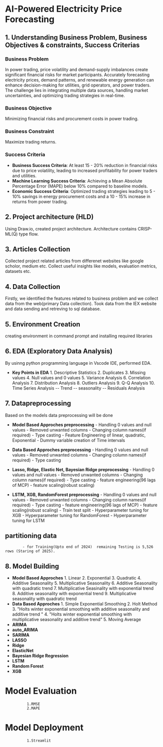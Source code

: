 # AI-Powered Electricity Price Forecasting

## 1. Understanding Business Problem, Business Objectives & constraints, Success Criterias
### Business Problem
In power trading, price volatility and demand-supply imbalances create significant financial risks for market participants. Accurately forecasting electricity prices, demand patterns, and renewable energy generation can enhance decision-making for utilities, grid operators, and power traders. The challenge lies in integrating multiple data sources, handling market uncertainties, and optimizing trading strategies in real-time.
### Business Objective
Minimizing financial risks and procurement costs in power trading.

### Business Constraint
Maximize trading returns.

### Success Criteria
- **Business Success Criteria**: At least 15 - 20% reduction in financial risks due to price volatility, leading to increased profitability for power traders and utilities.
- **Machine Learning Success Criteria**: Achieving a Mean Absolute Percentage Error (MAPE) below 10% compared to baseline models.
- **Economic Success Criteria**: Optimized trading strategies leading to 5 - 10% savings in energy procurement costs and a 10 - 15% increase in returns from power trading.

## 2. Project architecture (HLD)
Using Draw.io, created project architecture. Architecture contains CRISP-ML(Q) type flow.

## 3. Articles Collection
Collected project related articles from differenet websites like google scholor, medium etc. Collect useful insights like models, evaluation metrics, datasets etc.

## 4. Data Collection 
Firstly, we identified the features related to business problem and we collect data from the web(primary Data collection). Took data from the IEX website and data sending and retreving to sql database.

## 5. Environment Creation
creating environment in command prompt and installing required libraries

## 6. EDA (Exploratory Data Analysis)
By usinng python programming language in Vscode IDE, performed EDA.              
- **Key Points in EDA**
              1. Descriptive Statistics
              2. Duplicates
              3. Missing values
              4. Null values and 0 values
              5. Variance Analysis
              6. Correlation Analysis
              7. Distribution Analysis
              8. Outliers Analysis
              9. Q-Q Analysis
              10. Time Series Analysis
                     -- Trend 
                     -- seasonality
                     -- Residuals Analysis
                    
## 7. Datapreprocessing
Based on the models data preprocessing will be done
- **Model Based Approches preprocessing**
            - Handling 0 values and null values
            - Removed unwanted columns
            - Changing column names(if required)
            - Type casting
            - Feature Engineering of linear, quadratic, Exponential 
            - Dummy variable creation of Time intervals
- **Data Based Approches preprocessing**
            - Handling 0 values and null values
            - Removed unwanted columns
            - Changing column names(if required)
            - Type casting

- **Lasso, Ridge, Elastic Net, Bayesian Ridge preprocessing**
            - Handling 0 values and null values
            - Removed unwanted columns
            - Changing column names(if required)
            - Type casting
            - feature engineering(96 lags of MCP)
            - feature scaling(robust scaling)
            

- **LSTM, XGB, RandomForest preprocessing**
            - Handling 0 values and null values
            - Removed unwanted columns
            - Changing column names(if required)
            - Type casting
            - feature engineering(96 lags of MCP)
            - feature scaling(robust scaling)
            - Train test split
            - Hyperparameter tuning for XGB
            - Hyperparameter tuning for RandomForest
            - Hyperparameter tuning for LSTM

## partitioning data
            - for Training(Upto end of 2024)  remaining Testing is 5,526 rows (Staring of 2025).

## 8. Model Building
- **Model Based Approches**
              1. Linear
              2. Exponential
              3. Quadratic
              4. Additive Seasonality
              5. Multiplicative Seasonality
              6. Additive Seasonality with quadratic trend
              7. Multiplicative Seasinality with exponential trend
              8. Additive seasonality with exponential trend 
              9. Multiplicative seasonality with quadratic trend
- **Data Based Approches**
              1. Simple Exponential Smoothing
              2. Holt Method
              3. "Holts winter exponential smoothing with
               additive seasonality and additive trend "
              4. "Holts winter exponential smoothing 
              with multiplicative seasonality and additive trend"
              5. Moving Average
- **ARIMA**
- **auto_ARIMA**
- **SARIMA**
- **LASSO**
- **Ridge**
- **ElasticNet**
- **Bayesian Ridge Regression**
- **LSTM**
- **Random Forest**
- **XGB**

# Model Evaluation 
              1.RMSE
              2.MAPE
       
# Model Deployment
              
              1.Streamlit


              
             






